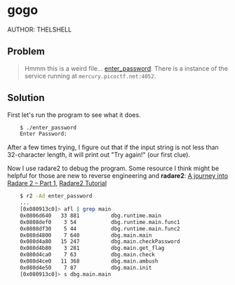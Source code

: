# gogo
AUTHOR: THELSHELL
## Problem
> Hmmm this is a weird file... [enter_password](https://github.com/Henry1601/PicoCTF-Writeup/blob/main/Reverse%20Engineering/gogo/enter_password). There is a instance of the service running at `mercury.picoctf.net:4052`.
## Solution
First let's run the program to see what it does.
```bash
	$ ./enter_password                        
	Enter Password:
```
After a few times trying, I figure out that if the input string is not less than 32-character length, it will print out "Try again!" (our first clue).

Now I use radare2 to debug the program. Some resource I think might be helpful for those are new to reverse engineering and **radare2**: [A journey into Radare 2 – Part 1](https://www.megabeets.net/a-journey-into-radare-2-part-1/), [Radare2 Tutorial](https://www.youtube.com/watch?v=oW8Ey5STrPI&list=PLg_QXA4bGHpvsW-qeoi3_yhiZg8zBzNwQ)
```bash
	$ r2 -Ad enter_password
	...
	[0x080913c0]> afl | grep main
	0x0806d640   33 881          dbg.runtime.main
	0x0808def0    3 54           dbg.runtime.main.func1
	0x0808df30    5 44           dbg.runtime.main.func2
	0x080d4800    7 640          dbg.main.main
	0x080d4a80   15 247          dbg.main.checkPassword
	0x080d4b80    3 281          dbg.main.get_flag
	0x080d4ca0    7 63           dbg.main.check
	0x080d4ce0   11 368          dbg.main.ambush
	0x080d4e50    7 87           dbg.main.init
	[0x080913c0]> s dbg.main.main
```
